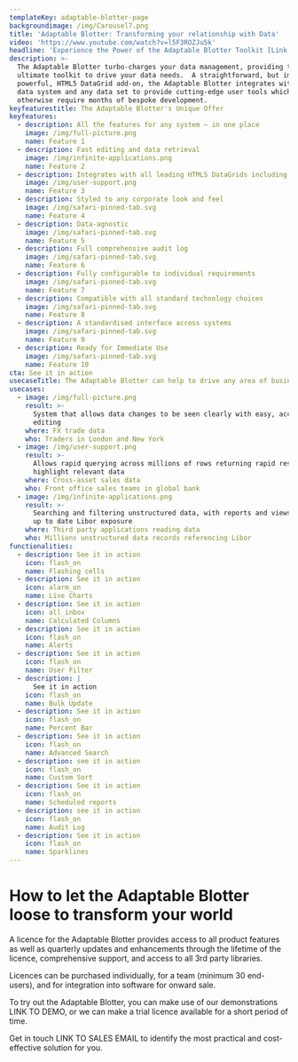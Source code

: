 ```yaml
---
templateKey: adaptable-blotter-page
backgroundimage: /img/Carousel7.png
title: 'Adaptable Blotter: Transforming your relationship with Data'
video: 'https://www.youtube.com/watch?v=l5F3ROZJu5k'
headline: 'Experience the Power of the Adaptable Blotter Toolkit [Link to demo site]'
description: >-
  The Adaptable Blotter turbo-charges your data management, providing the
  ultimate toolkit to drive your data needs.  A straightforward, but immensely
  powerful, HTML5 DataGrid add-on, the Adaptable Blotter integrates with any
  data system and any data set to provide cutting-edge user tools which
  otherwise require months of bespoke development.
keyfeaturestitle: The Adaptable Blotter's Unique Offer
keyfeatures:
  - description: All the features for any system – in one place
    image: /img/full-picture.png
    name: Feature 1
  - description: Fast editing and data retrieval
    image: /img/infinite-applications.png
    name: Feature 2
  - description: Integrates with all leading HTML5 DataGrids including ag-Grid
    image: /img/user-support.png
    name: Feature 3
  - description: Styled to any corporate look and feel
    image: /img/safari-pinned-tab.svg
    name: Feature 4
  - description: Data-agnostic
    image: /img/safari-pinned-tab.svg
    name: Feature 5
  - description: Full comprehensive audit log
    image: /img/safari-pinned-tab.svg
    name: Feature 6
  - description: Fully configurable to individual requirements
    image: /img/safari-pinned-tab.svg
    name: Feature 7
  - description: Compatible with all standard technology choices
    image: /img/safari-pinned-tab.svg
    name: Feature 8
  - description: A standardised interface across systems
    image: /img/safari-pinned-tab.svg
    name: Feature 9
  - description: Ready for Immediate Use
    image: /img/safari-pinned-tab.svg
    name: Feature 10
cta: See it in action
usecaseTitle: The Adaptable Blotter can help to drive any area of business
usecases:
  - image: /img/full-picture.png
    result: >-
      System that allows data changes to be seen clearly with easy, accurate
      editing
    where: FX trade data
    who: Traders in London and New York
  - image: /img/user-support.png
    result: >-
      Allows rapid querying across millions of rows returning rapid results to
      highlight relevant data
    where: Cross-asset sales data
    who: Front office sales teams in global bank
  - image: /img/infinite-applications.png
    result: >-
      Searching and filtering unstructured data, with reports and views to show
      up to date Libor exposure
    where: Third party applications reading data
    who: Millions unstructured data records referencing Libor
functionalities:
  - description: See it in action
    icon: flash_on
    name: Flashing cells
  - description: See it in action
    icon: alarm_on
    name: Live Charts
  - description: See it in action
    icon: all_inbox
    name: Calculated Columns
  - description: See it in action
    icon: flash_on
    name: Alerts
  - description: See it in action
    icon: flash_on
    name: User Filter
  - description: |
      See it in action
    icon: flash_on
    name: Bulk Update
  - description: See it in action
    icon: flash_on
    name: Percent Bar
  - description: See it in action
    icon: flash_on
    name: Advanced Search
  - description: see it in action
    icon: flash_on
    name: Custom Sort
  - description: See it in action
    icon: flash_on
    name: Scheduled reports
  - description: see it in action
    icon: flash_on
    name: Audit Log
  - description: See it in action
    icon: flash_on
    name: Sparklines
---
```


# How to let the Adaptable Blotter loose to transform your world

A licence for the Adaptable Blotter provides access to all product features as well as quarterly updates and enhancements through the lifetime of the licence, comprehensive support, and access to all 3rd party libraries.

Licences can be purchased individually, for a team (minimum 30 end-users), and for integration into software for onward sale.

To try out the Adaptable Blotter, you can make use of our demonstrations LINK TO DEMO, or we can make a trial licence available for a short period of time.

Get in touch LINK TO SALES EMAIL to identify the most practical and cost-effective solution for you.

###
